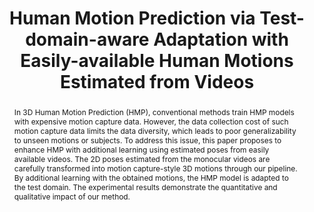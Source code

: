 ---
title: Human Motion Prediction via Test-domain-aware Adaptation with Easily-available Human Motions Estimated from Videos
authors:
- ' Katsuki Shimbo'
- ' Hiromu Taketsugu'
- ' Norimichi Ukita'
publication_types:
- article-journal
publication: 'arXiv preprint'
abstract: 'In 3D Human Motion Prediction (HMP), conventional methods train HMP models with expensive motion capture data. However, the data collection cost of such motion capture data limits the data diversity, which leads to poor generalizability to unseen motions or subjects. To address this issue, this paper proposes to enhance HMP with additional learning using estimated poses from easily available videos. The 2D poses estimated from the monocular videos are carefully transformed into motion capture-style 3D motions through our pipeline. By additional learning with the obtained motions, the HMP model is adapted to the test domain. The experimental results demonstrate the quantitative and qualitative impact of our method.'
links:
- name: URL
  url: https://arxiv.org/abs/2505.07301
---